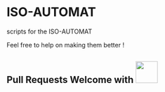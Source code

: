 # ISO-AUTOMAT
scripts for the ISO-AUTOMAT

Feel free to help on making them better !

## Pull Requests Welcome with <img src="fa-gratipay" width="50" height="50">
